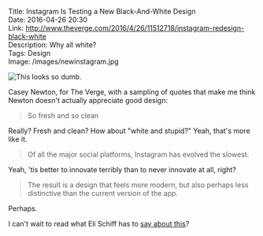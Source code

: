 Title: Instagram Is Testing a New Black-And-White Design  
Date: 2016-04-26 20:30  
Link: http://www.theverge.com/2016/4/26/11512718/instagram-redesign-black-white  
Description: Why all white?  
Tags: Design  
Image: /images/newinstagram.jpg  

![This looks so dumb.][1]

Casey Newton, for The Verge, with a sampling of quotes that make me think Newton doesn't actually appreciate good design:

> So fresh and so clean

Really? Fresh and clean? How about "white and stupid?" Yeah, that's more like it.

> Of all the major social platforms, Instagram has evolved the slowest.

Yeah, 'tis better to innovate terribly than to never innovate at all, right?

> The result is a design that feels more modern, but also perhaps less distinctive than the current version of the app.

Perhaps.

I can't wait to read what Eli Schiff has to [say about this][2]?

[1]: /images/newinstagram.jpg "Instagram 2.0 looks like poo"
[2]: http://www.elischiff.com/blog/2016/2/9/social-media-whitewash "Eli's first post on stupid whitewashing of apps"